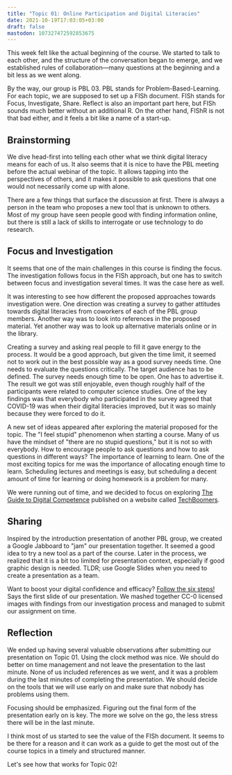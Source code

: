 ```yaml
---
title: "Topic 01: Online Participation and Digital Literacies"
date: 2021-10-19T17:03:05+03:00
draft: false
mastodon: 107327472592853675
---
```


This week felt like the actual beginning of the course. We started to talk to each other, and the structure of the conversation began to emerge, and we established rules of collaboration—many questions at the beginning and a bit less as we went along.

By the way, our group is PBL 03. PBL stands for Problem-Based-Learning. For each topic, we are supposed to set up a FISh document. FISh stands for Focus, Investigate, Share. Reflect is also an important part here, but FISh sounds much better without an additional R. On the other hand, FIShR is not that bad either, and it feels a bit like a name of a start-up.

## Brainstorming

We dive head-first into telling each other what we think digital literacy means for each of us. It also seems that it is nice to have the PBL meeting before the actual webinar of the topic. It allows tapping into the perspectives of others, and it makes it possible to ask questions that one would not necessarily come up with alone.

There are a few things that surface the discussion at first. There is always a person in the team who proposes a new tool that is unknown to others. Most of my group have seen people good with finding information online, but there is still a lack of skills to interrogate or use technology to do research.

## Focus and Investigation

It seems that one of the main challenges in this course is finding the focus. The investigation follows focus in the FISh approach, but one has to switch between focus and investigation several times. It was the case here as well.

It was interesting to see how different the proposed approaches towards investigation were. One direction was creating a survey to gather attitudes towards digital literacies from coworkers of each of the PBL group members. Another way was to look into references in the proposed material. Yet another way was to look up alternative materials online or in the library.

Creating a survey and asking real people to fill it gave energy to the process. It would be a good approach, but given the time limit, it seemed not to work out in the best possible way as a good survey needs time. One needs to evaluate the questions critically. The target audience has to be defined. The survey needs enough time to be open. One has to advertise it. The result we got was still enjoyable, even though roughly half of the participants were related to computer science studies. One of the key findings was that everybody who participated in the survey agreed that COVID-19 was when their digital literacies improved, but it was so mainly because they were forced to do it.

A new set of ideas appeared after exploring the material proposed for the topic. The "I feel stupid" phenomenon when starting a course. Many of us have the mindset of "there are no stupid questions," but it is not so with everybody. How to encourage people to ask questions and how to ask questions in different ways? The importance of learning to learn. One of the most exciting topics for me was the importance of allocating enough time to learn. Scheduling lectures and meetings is easy, but scheduling a decent amount of time for learning or doing homework is a problem for many.

We were running out of time, and we decided to focus on exploring [The Guide to Digital Competence](https://techboomers.com/guide-to-digital-competence) published on a website called [TechBoomers](https://techboomers.com).

## Sharing

Inspired by the introduction presentation of another PBL group, we created a Google Jabboard to "jam" our presentation together. It seemed a good idea to try a new tool as a part of the course. Later in the process, we realized that it is a bit too limited for presentation context, especially if good graphic design is needed. TLDR; use Google Slides when you need to create a presentation as a team.

Want to boost your digital confidence and efficacy? [Follow the six steps!](https://jamboard.google.com/d/199uWpT0V-YnAoyJ-CEPCAEj1F67nV_HMF2pbP8XcdYQ/edit?usp=sharing) Says the first slide of our presentation. We mashed together CC-0 licensed images with findings from our investigation process and managed to submit our assignment on time.

## Reflection

We ended up having several valuable observations after submitting our presentation on Topic 01. Using the clock method was nice. We should do better on time management and not leave the presentation to the last minute. None of us included references as we went, and it was a problem during the last minutes of completing the presentation. We should decide on the tools that we will use early on and make sure that nobody has problems using them.

Focusing should be emphasized. Figuring out the final form of the presentation early on is key. The more we solve on the go, the less stress there will be in the last minute.

I think most of us started to see the value of the FISh document. It seems to be there for a reason and it can work as a guide to get the most out of the course topics in a timely and structured manner.

Let's see how that works for Topic 02!
